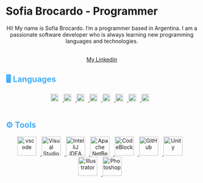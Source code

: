 <!--
**BrocardoSofia/BrocardoSofia** is a ✨ _special_ ✨ repository because its `README.md` (this file) appears on your GitHub profile.

Here are some ideas to get you started:

- 🔭 I’m currently working on ...
- 🌱 I’m currently learning ...
- 👯 I’m looking to collaborate on ...
- 🤔 I’m looking for help with ...
- 💬 Ask me about ...
- 📫 How to reach me: ...
- 😄 Pronouns: ...
- ⚡ Fun fact: ...
-->

<!--- Begin first section --->
<h1>Sofia Brocardo - Programmer</h1>

<!--- Add a Gif --->

<!--- Drag and drop a gif to github README.md --->

<p align="center">
Hi! My name is Sofia Brocardo. I’m a programmer based in Argentina. I am a passionate software developer who is always learning new programming languages and technologies.

<br>
<br>
<div align="center">

[My Linkedin](http://www.linkedin.com/in/sofia-brocardo/)
</div>
</p>

<!--- End first section --->

<!--- Begin second section --->
<h2 style= "color: #44AEFB">🖥️ Languages</h2>

<!--- Logos --->
<div align="center">
   <a href="https://en.wikipedia.org/wiki/C_(programming_language)" target="_blank" rel="noreferrer">
      <img  alt="C" height="20px" weight="20px" w style="padding-right:10px;" src="https://upload.wikimedia.org/wikipedia/commons/1/18/C_Programming_Language.svg"/>
  </a>
  <a href="https://en.wikipedia.org/wiki/C%2B%2B">
      <img  alt="C++" height="20px" weight="20px" style="padding-right:10px;" src="https://upload.wikimedia.org/wikipedia/commons/thumb/1/18/ISO_C%2B%2B_Logo.svg/200px-ISO_C%2B%2B_Logo.svg.png"/>
  </a>
  <a href="https://learn.microsoft.com/es-es/dotnet/csharp/tour-of-csharp/">
      <img  alt="C#" height="20px" weight="20px" style="padding-right:10px;" src="https://upload.wikimedia.org/wikipedia/commons/thumb/b/bd/Logo_C_sharp.svg/1820px-Logo_C_sharp.svg.png"/>
  </a>
  <a href="https://www.java.com/en/" target="_blank" rel="noreferrer">
      <img  alt="Java" height="20px" weight="20px" style="padding-right:10px;" src="https://cdn.jsdelivr.net/gh/devicons/devicon/icons/java/java-original.svg"/>
  </a>
   <a href="https://developer.mozilla.org/en-US/docs/Web/JavaScript" target="_blank" rel="noreferrer">
      <img  alt="JavaScript" height="20px" weight="20px" style="padding-right:10px;" src="https://cdn.jsdelivr.net/gh/devicons/devicon/icons/javascript/javascript-plain.svg"/>
  </a>
  <a href="https://developer.mozilla.org/en-US/docs/Web/HTML" target="_blank" rel="noreferrer">
      <img  alt="HTML" height="20px" weight="20px" style="padding-right:10px;" src="https://cdn.jsdelivr.net/gh/devicons/devicon/icons/html5/html5-original.svg"/>
  </a>
  <a href="https://developer.mozilla.org/en-US/docs/Web/CSS" target="_blank" rel="noreferrer">
      <img  alt="CSS" height="20px" weight="20px" style="padding-right:10px;" src="https://cdn.jsdelivr.net/gh/devicons/devicon/icons/css3/css3-original.svg"/>
  </a>
  <a href="https://www.mysql.com/">
      <img  alt="MySQL" height="20px" weight="20px" style="padding-right:10px;" src="https://1000marcas.net/wp-content/uploads/2020/11/MySQL-logo.png"/>
  </a>
</div>
<br>
<h2 style= "color: #44AEFB">⚙️ Tools</h2>

<!--- Logos --->
<div align="center">
  <a href="https://code.visualstudio.com/" target="_blank" rel="noreferrer">
      <img  alt="vscode" height="50px" style="padding-right:10px;"src="https://cdn.jsdelivr.net/gh/devicons/devicon/icons/vscode/vscode-original.svg"/>
  </a>
  <a href="https://visualstudio.microsoft.com" target="_blank" rel="noreferrer">
      <img  alt="Visual Studio" height="50px" style="padding-right:10px;"src="https://visualstudio.microsoft.com/wp-content/uploads/2021/10/Product-Icon.svg"/>
  </a>
  <a href="https://www.jetbrains.com/idea/" target="_blank" rel="noreferrer">
      <img  alt="IntelliJ IDEA" height="50px" style="padding-right:10px;"src="https://upload.wikimedia.org/wikipedia/commons/thumb/9/9c/IntelliJ_IDEA_Icon.svg/1024px-IntelliJ_IDEA_Icon.svg.png"/>
  </a>
  <a href="https://netbeans.apache.org/" target="_blank" rel="noreferrer">
      <img  alt="Apache NetBeans" height="50px" style="padding-right:10px;"src="https://upload.wikimedia.org/wikipedia/commons/thumb/9/98/Apache_NetBeans_Logo.svg/800px-Apache_NetBeans_Logo.svg.png"/>
  </a>
  <a href="https://www.codeblocks.org/" target="_blank" rel="noreferrer">
      <img  alt="CodeBlock" height="50px" style="padding-right:10px;"src="https://www.codeblocks.org/images/logo160.png"/>
  </a>
  <a href="https://desktop.github.com/" target="_blank" rel="noreferrer">
      <img  alt="GitHub" height="50px" style="padding-right:10px;"src="https://desktop.github.com/images/desktop-icon.svg"/>
  </a>
  <a href="https://unity.com/" target="_blank" rel="noreferrer">
      <img  alt="Unity" height="50px" style="padding-right:10px;"src="https://i.redd.it/tu3gt6ysfxq71.png"/>
  </a>
  <a href="https://www.adobe.com/products/illustrator.html" target="_blank" rel="noreferrer">
      <img  alt="Illustrator" height="50px" style="padding-right:10px;"src="https://www.adobe.com/content/dam/cc/icons/illustrator.svg"/>
  </a>
  <a href="https://www.adobe.com/products/photoshop/free-trial-download.html" target="_blank" rel="noreferrer">
      <img  alt="Photoshop" height="50px" style="padding-right:10px;"src="https://www.adobe.com/content/dam/shared/images/product-icons/svg/photoshop.svg"/>
  </a>
  
</div>
<!--- End second section --->

